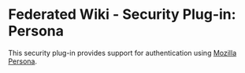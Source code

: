 # Federated Wiki - Security Plug-in: Persona

This security plug-in provides support for authentication using
[Mozilla Persona](https://developer.mozilla.org/en-US/Persona).
